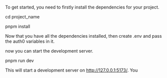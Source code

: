 To get started, you need to firstly install the dependencies for your project.

cd project_name

pnpm install

Now that you have all the dependencies installed, then create .env and pass the auth0 variables in it.

now you can start the development server.

pnpm run dev

This will start a development server on http://127.0.0.1:5173/. You

